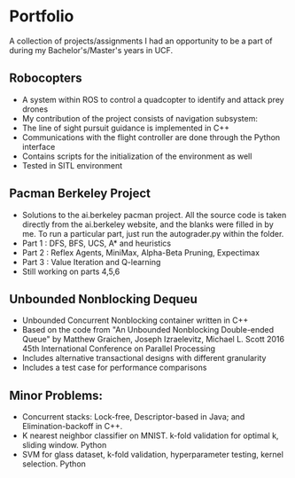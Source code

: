 # Portfolio
A collection of projects/assignments I had an opportunity to be a part of during my Bachelor's/Master's years in UCF.

## Robocopters
- A system within ROS to control a quadcopter to identify and attack prey drones
- My contribution of the project consists of navigation subsystem:
- The line of sight pursuit guidance is implemented in C++
- Communications with the flight controller are done through the Python interface
- Contains scripts for the initialization of the environment as well
- Tested in SITL environment

## Pacman Berkeley Project
- Solutions to the ai.berkeley pacman project. All the source code is taken directly from the ai.berkeley website, and the blanks were
  filled in by me. To run a particular part, just run the autograder.py within the folder.
- Part 1 : DFS, BFS, UCS, A* and heuristics
- Part 2 : Reflex Agents, MiniMax, Alpha-Beta Pruning, Expectimax
- Part 3 : Value Iteration and Q-learning
- Still working on parts 4,5,6

## Unbounded Nonblocking Dequeu
- Unbounded Concurrent Nonblocking container written in C++
- Based on the code from "An Unbounded Nonblocking Double-ended Queue" by Matthew Graichen, Joseph Izraelevitz, Michael L. Scott 2016 45th International Conference on Parallel Processing
- Includes alternative transactional designs with different granularity
- Includes a test case for performance comparisons 

## Minor Problems:
- Concurrent stacks: Lock-free, Descriptor-based in Java; and Elimination-backoff in C++.
- K nearest neighbor classifier on MNIST. k-fold validation for optimal k, sliding window. Python
- SVM for glass dataset, k-fold validation, hyperparameter testing, kernel selection. Python
